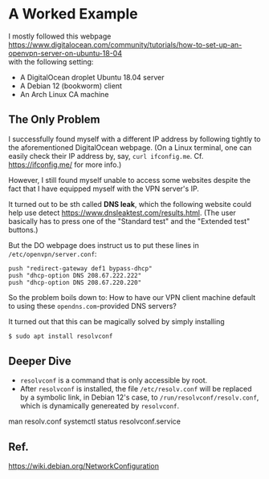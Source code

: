 # A Worked Example
I mostly followed this webpage <https://www.digitalocean.com/community/tutorials/how-to-set-up-an-openvpn-server-on-ubuntu-18-04>  
with the following setting:
- A DigitalOcean droplet Ubuntu 18.04 server
- A Debian 12 (bookworm) client
- An Arch Linux CA machine


## The Only Problem
I successfully found myself with a different IP address by following
tightly to the aforementioned DigitalOcean webpage. (On a Linux terminal,
one can easily check their IP address by, say, `curl ifconfig.me`.
Cf. <https://ifconfig.me/> for more info.)

However, I still found myself unable to access some websites despite the
fact that I have equipped myself with the VPN server's IP.

It turned out to be sth called **DNS leak**, which the following website
could help use detect
<https://www.dnsleaktest.com/results.html>. (The user basically has to
press one of the "Standard test" and the "Extended test" buttons.)

But the DO webpage does instruct us to put these lines in `/etc/openvpn/server.conf`:
```
push "redirect-gateway def1 bypass-dhcp"
push "dhcp-option DNS 208.67.222.222"
push "dhcp-option DNS 208.67.220.220"
```

So the problem boils down to: How to have our VPN client machine default to using
these `opendns.com`-provided DNS servers?

It turned out that this can be magically solved by simply installing
```bash
$ sudo apt install resolvconf
```

## Deeper Dive
- `resolvconf` is a command that is only accessible by root.
- After `resolvconf` is installed, the file `/etc/resolv.conf` will be
  replaced by a symbolic link, in Debian 12's case, to `/run/resolvconf/resolv.conf`,
  which is dynamically genereated by `resolvconf`.

man resolv.conf
systemctl status resolvconf.service

## Ref.
<https://wiki.debian.org/NetworkConfiguration>
